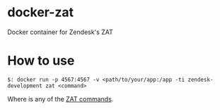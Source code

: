 # docker-zat
Docker container for Zendesk's ZAT

# How to use

    $: docker run -p 4567:4567 -v <path/to/your/app:/app -ti zendesk-development zat <command>

Where <command> is any of the [ZAT commands](https://developer.zendesk.com/apps/docs/developer-guide/zat).

